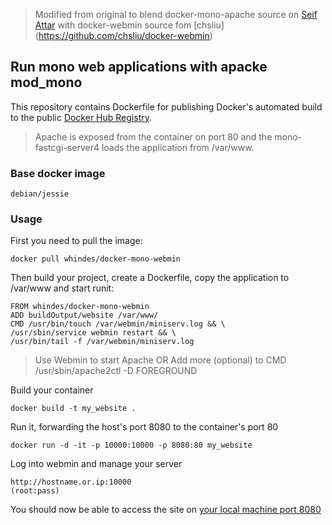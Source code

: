 > Modified from original to blend docker-mono-apache source on [Seif Attar](https://github.com/seif/docker-mono-apache) with docker-webmin source fom [chsliu]
(https://github.com/chsliu/docker-webmin)

## Run mono web applications with apacke mod_mono

This repository contains Dockerfile for publishing Docker's automated build to the public [Docker Hub Registry](https://registry.hub.docker.com/).

> Apache is exposed from the container on port 80 and the mono-fastcgi-server4 loads the application from /var/www.

### Base docker image

    debian/jessie

### Usage

First you need to pull the image:

    docker pull whindes/docker-mono-webmin

Then build your project, create a Dockerfile, copy the application to /var/www and start runit:

    FROM whindes/docker-mono-webmin
    ADD buildOutput/website /var/www/
    CMD /usr/bin/touch /var/webmin/miniserv.log && \
    /usr/sbin/service webmin restart && \
    /usr/bin/tail -f /var/webmin/miniserv.log

> Use Webmin to start Apache OR Add more (optional) to CMD /usr/sbin/apache2ctl -D FOREGROUND

Build your container

    docker build -t my_website .

Run it, forwarding the host's port 8080 to the container's port 80

    docker run -d -it -p 10000:10000 -p 8080:80 my_website


Log into webmin and manage your server
```
http://hostname.or.ip:10000
(root:pass)
```

You should now be able to access the site on [your local machine port 8080](http://hostname.or.ip:8080/)
